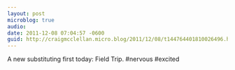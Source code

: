 ```yaml
---
layout: post
microblog: true
audio: 
date: 2011-12-08 07:04:57 -0600
guid: http://craigmcclellan.micro.blog/2011/12/08/t144764401810026496.html
---
```

A new substituting first today: Field Trip. #nervous #excited
